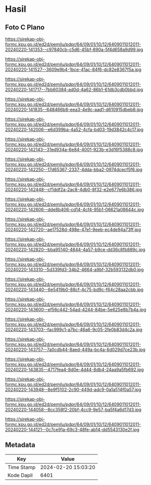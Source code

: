 # Hasil

## Foto C Plano

https://sirekap-obj-formc.kpu.go.id/ed2d/pemilu/pdpr/64/09/01/10/12/6409011012011-20240220-141353--c97840cb-c5d6-45bf-890a-5f4d658a9d99.jpg

https://sirekap-obj-formc.kpu.go.id/ed2d/pemilu/pdpr/64/09/01/10/12/6409011012011-20240220-141527--3609e9b4-1bce-41ac-84f6-dc82e8367f5a.jpg

https://sirekap-obj-formc.kpu.go.id/ed2d/pemilu/pdpr/64/09/01/10/12/6409011012011-20240220-141717--7bb60384-ad0d-4a62-86b1-61db3cdb0bbd.jpg

https://sirekap-obj-formc.kpu.go.id/ed2d/pemilu/pdpr/64/09/01/10/12/6409011012011-20240220-141835--648466b8-eea3-4e9c-aad1-d610915dbeb8.jpg

https://sirekap-obj-formc.kpu.go.id/ed2d/pemilu/pdpr/64/09/01/10/12/6409011012011-20240220-142006--e6d399ba-4a52-4cfa-bd03-19d3842c4c17.jpg

https://sirekap-obj-formc.kpu.go.id/ed2d/pemilu/pdpr/64/09/01/10/12/6409011012011-20240220-142143--31ed934a-6e84-4001-923b-e3d16f5388c8.jpg

https://sirekap-obj-formc.kpu.go.id/ed2d/pemilu/pdpr/64/09/01/10/12/6409011012011-20240220-142250--17d65367-2337-4dda-bba2-0974dcecf5f6.jpg

https://sirekap-obj-formc.kpu.go.id/ed2d/pemilu/pdpr/64/09/01/10/12/6409011012011-20240220-142448--cf1ddf2a-2ac8-4db0-8f32-e2e677e6b386.jpg

https://sirekap-obj-formc.kpu.go.id/ed2d/pemilu/pdpr/64/09/01/10/12/6409011012011-20240220-142606--dde8b406-cd14-4cf4-95b1-06621a08644c.jpg

https://sirekap-obj-formc.kpu.go.id/ed2d/pemilu/pdpr/64/09/01/10/12/6409011012011-20240220-142720--ae17528d-498e-47e1-9eeb-ec4de94a73ff.jpg

https://sirekap-obj-formc.kpu.go.id/ed2d/pemilu/pdpr/64/09/01/10/12/6409011012011-20240220-142820--bba95140-4844-4a57-b9ce-dd36c8fb889c.jpg

https://sirekap-obj-formc.kpu.go.id/ed2d/pemilu/pdpr/64/09/01/10/12/6409011012011-20240220-143310--5d339fd3-34b2-4664-a9bf-32b593132db0.jpg

https://sirekap-obj-formc.kpu.go.id/ed2d/pemilu/pdpr/64/09/01/10/12/6409011012011-20240220-143440--6e5419b0-88cf-4c75-bd9c-f64c28aa2cbb.jpg

https://sirekap-obj-formc.kpu.go.id/ed2d/pemilu/pdpr/64/09/01/10/12/6409011012011-20240220-143600--ef56c442-54ad-4244-84be-5e625e8b7b4a.jpg

https://sirekap-obj-formc.kpu.go.id/ed2d/pemilu/pdpr/64/09/01/10/12/6409011012011-20240220-143703--fac999c1-a7bc-46a6-9c05-2fe0b83d4c2a.jpg

https://sirekap-obj-formc.kpu.go.id/ed2d/pemilu/pdpr/64/09/01/10/12/6409011012011-20240220-143757--7a0cdb44-8aed-449a-bc4a-6d029d7ce23b.jpg

https://sirekap-obj-formc.kpu.go.id/ed2d/pemilu/pdpr/64/09/01/10/12/6409011012011-20240220-143835--4717fea4-8d0e-4d44-8db4-24aa9a5fb692.jpg

https://sirekap-obj-formc.kpu.go.id/ed2d/pemilu/pdpr/64/09/01/10/12/6409011012011-20240220-143948--8e9f5102-2c90-449d-adc9-0a1a514f0a57.jpg

https://sirekap-obj-formc.kpu.go.id/ed2d/pemilu/pdpr/64/09/01/10/12/6409011012011-20240220-144058--8cc358f2-20bf-4cc9-9e57-ba5f4a6d17d3.jpg

https://sirekap-obj-formc.kpu.go.id/ed2d/pemilu/pdpr/64/09/01/10/12/6409011012011-20240220-144121--0c7ce91a-69c3-48fe-ab14-dd5543130e2f.jpg


## Metadata

| Key        | Value               |
| ---------- | ------------------- |
| Time Stamp | 2024-02-20 15:03:20 |
| Kode Dapil | 6401                |



